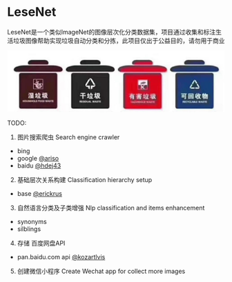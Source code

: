 # LeseNet

LeseNet是一个类似ImageNet的图像层次化分类数据集，项目通过收集和标注生活垃圾图像帮助实现垃圾自动分类和分拣，此项目仅出于公益目的，请勿用于商业

![](https://raw.githubusercontent.com/Erickrus/LeseNet/master/misc/img/trashbin.jpg )


TODO:

1. 图片搜索爬虫 Search engine crawler
 - bing
 - google [@ariso](https://github.com/arisosoftware)
 - baidu [@hdej43](https://github.com/hdej43)
2. 基础层次关系构建 Classification hierarchy setup
 - base [@erickrus](https://github.com/erickrus)
3. 自然语言分类及子类增强 Nlp classification and items enhancement 
 - synonyms
 - silblings
4. 存储 百度网盘API
 - pan.baidu.com api [@kozartlvis](https://github.com/Kozartlvis)
5. 创建微信小程序 Create Wechat app for collect more images

